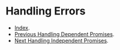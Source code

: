 # Handling Errors #

- [Index](../).
- [Previous Handling Dependent Promises](./HandlingDependentPromises).
- [Next Handling Independent Promises](./HandlingIndependentPromises).
